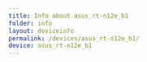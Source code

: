 ```yaml
---
title: Info about asus_rt-n12e_b1
folder: info
layout: deviceinfo
permalink: /devices/asus_rt-n12e_b1/
device: asus_rt-n12e_b1
---
```

